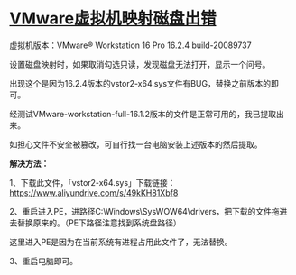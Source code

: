 # [VMware虚拟机映射磁盘出错](https://www.cnblogs.com/Wikix/p/16554741.html)

虚拟机版本：VMware® Workstation 16 Pro 16.2.4 build-20089737

设置磁盘映射时，如果取消勾选只读，发现磁盘无法打开，显示一个问号。

出现这个是因为16.2.4版本的vstor2-x64.sys文件有BUG，替换之前版本的即可。

经测试VMware-workstation-full-16.1.2版本的文件是正常可用的，我已提取出来。

如担心文件不安全被篡改，可自行找一台电脑安装上述版本的然后提取。

 

**解决方法：**

1、下载此文件，「vstor2-x64.sys」下载链接：https://www.aliyundrive.com/s/49kKH81Xbf8

2、重启进入PE，进路径C:\Windows\SysWOW64\drivers，把下载的文件拖进去替换原来的。（PE下路径注意找到系统盘路径）

这里进入PE是因为在当前系统有进程占用此文件了，无法替换。

3、重启电脑即可。